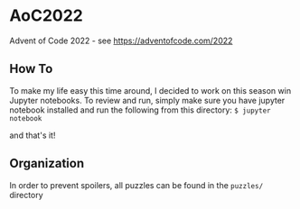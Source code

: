 # AoC2022
Advent of Code 2022 - see https://adventofcode.com/2022

## How To

To make my life easy this time around, I decided to work on this season win Jupyter notebooks. To review and run, simply make sure you have jupyter notebook installed and run the following from this directory: `$ jupyter notebook`

and that's it!

## Organization

In order to prevent spoilers, all puzzles can be found in the `puzzles/` directory